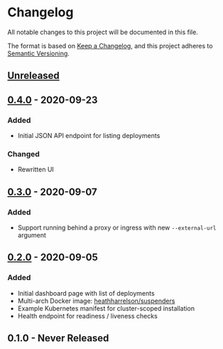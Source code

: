 # Changelog

All notable changes to this project will be documented in this file.

The format is based on [Keep a Changelog](https://keepachangelog.com/en/1.0.0/),
and this project adheres to [Semantic Versioning](https://semver.org/spec/v2.0.0.html).

## [Unreleased]

## [0.4.0] - 2020-09-23

### Added

- Initial JSON API endpoint for listing deployments

### Changed

- Rewritten UI

## [0.3.0] - 2020-09-07

### Added

- Support running behind a proxy or ingress with new `--external-url` argument

## [0.2.0] - 2020-09-05

### Added

- Initial dashboard page with list of deployments
- Multi-arch Docker image: [heathharrelson/suspenders](https://hub.docker.com/r/heathharrelson/suspenders)
- Example Kubernetes manifest for cluster-scoped installation
- Health endpoint for readiness / liveness checks

## 0.1.0 - Never Released

[Unreleased]: https://github.com/heathharrelson/suspenders/compare/v0.4.0...Head
[0.4.0]: https://github.com/heathharrelson/suspenders/compare/v0.3.0...v0.4.0
[0.3.0]: https://github.com/heathharrelson/suspenders/compare/v0.2.0...v0.3.0
[0.2.0]: https://github.com/heathharrelson/suspenders/releases/tag/v0.2.0
